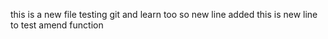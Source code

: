 this is a new file testing git and learn too
so new line added
this is new line to test amend function
